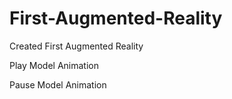 # First-Augmented-Reality
Created First Augmented Reality

Play Model Animation 

Pause Model Animation



